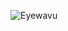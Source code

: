 <p><img align="left" src="https://github-readme-stats.vercel.app/api/top-langs?username=Eyewavu&show_icons=true&locale=en&show_icons=true&bg_color=323240&text_color=afafbe" alt="Eyewavu" /></p>
